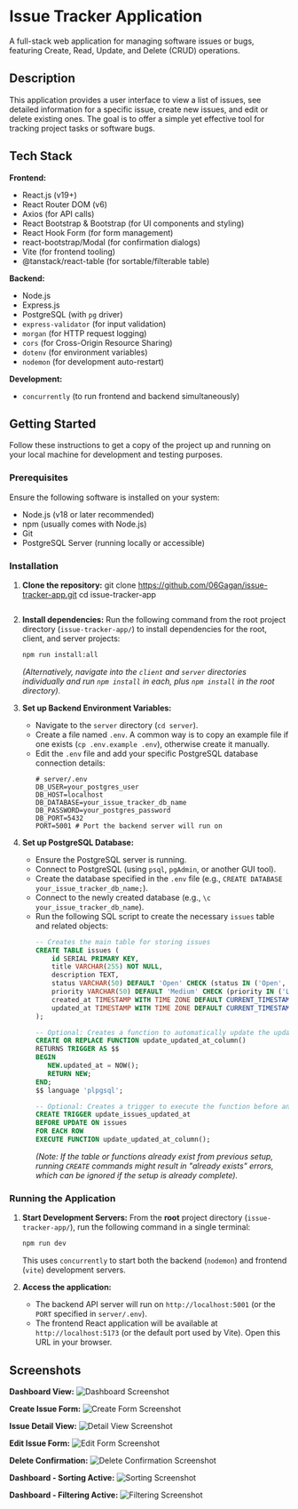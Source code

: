 # Issue Tracker Application

A full-stack web application for managing software issues or bugs, featuring Create, Read, Update, and Delete (CRUD) operations.

## Description

This application provides a user interface to view a list of issues, see detailed information for a specific issue, create new issues, and edit or delete existing ones. The goal is to offer a simple yet effective tool for tracking project tasks or software bugs.


## Tech Stack

**Frontend:**

* React.js (v19+)
* React Router DOM (v6)
* Axios (for API calls)
* React Bootstrap & Bootstrap (for UI components and styling)
* React Hook Form (for form management)
* react-bootstrap/Modal (for confirmation dialogs)
* Vite (for frontend tooling)
* @tanstack/react-table (for sortable/filterable table)

**Backend:**

* Node.js
* Express.js
* PostgreSQL (with `pg` driver)
* `express-validator` (for input validation)
* `morgan` (for HTTP request logging)
* `cors` (for Cross-Origin Resource Sharing)
* `dotenv` (for environment variables)
* `nodemon` (for development auto-restart)

**Development:**

* `concurrently` (to run frontend and backend simultaneously)

## Getting Started

Follow these instructions to get a copy of the project up and running on your local machine for development and testing purposes.

### Prerequisites

Ensure the following software is installed on your system:

* Node.js (v18 or later recommended)
* npm (usually comes with Node.js)
* Git
* PostgreSQL Server (running locally or accessible)

### Installation

1.  **Clone the repository:**
    git clone <https://github.com/06Gagan/issue-tracker-app.git>
    cd issue-tracker-app
    ```

2.  **Install dependencies:**
    Run the following command from the root project directory (`issue-tracker-app/`) to install dependencies for the root, client, and server projects:
    ```bash
    npm run install:all
    ```
    *(Alternatively, navigate into the `client` and `server` directories individually and run `npm install` in each, plus `npm install` in the root directory).*

3.  **Set up Backend Environment Variables:**
    * Navigate to the `server` directory (`cd server`).
    * Create a file named `.env`. A common way is to copy an example file if one exists (`cp .env.example .env`), otherwise create it manually.
    * Edit the `.env` file and add your specific PostgreSQL database connection details:
        ```env
        # server/.env
        DB_USER=your_postgres_user
        DB_HOST=localhost
        DB_DATABASE=your_issue_tracker_db_name
        DB_PASSWORD=your_postgres_password
        DB_PORT=5432
        PORT=5001 # Port the backend server will run on
        ```

4.  **Set up PostgreSQL Database:**
    * Ensure the PostgreSQL server is running.
    * Connect to PostgreSQL (using `psql`, `pgAdmin`, or another GUI tool).
    * Create the database specified in the `.env` file (e.g., `CREATE DATABASE your_issue_tracker_db_name;`).
    * Connect to the newly created database (e.g., `\c your_issue_tracker_db_name`).
    * Run the following SQL script to create the necessary `issues` table and related objects:
        ```sql
        -- Creates the main table for storing issues
        CREATE TABLE issues (
            id SERIAL PRIMARY KEY,
            title VARCHAR(255) NOT NULL,
            description TEXT,
            status VARCHAR(50) DEFAULT 'Open' CHECK (status IN ('Open', 'In Progress', 'Closed')),
            priority VARCHAR(50) DEFAULT 'Medium' CHECK (priority IN ('Low', 'Medium', 'High')),
            created_at TIMESTAMP WITH TIME ZONE DEFAULT CURRENT_TIMESTAMP,
            updated_at TIMESTAMP WITH TIME ZONE DEFAULT CURRENT_TIMESTAMP
        );

        -- Optional: Creates a function to automatically update the updated_at timestamp
        CREATE OR REPLACE FUNCTION update_updated_at_column()
        RETURNS TRIGGER AS $$
        BEGIN
           NEW.updated_at = NOW();
           RETURN NEW;
        END;
        $$ language 'plpgsql';

        -- Optional: Creates a trigger to execute the function before any update on the issues table
        CREATE TRIGGER update_issues_updated_at
        BEFORE UPDATE ON issues
        FOR EACH ROW
        EXECUTE FUNCTION update_updated_at_column();
        ```
        *(Note: If the table or functions already exist from previous setup, running `CREATE` commands might result in "already exists" errors, which can be ignored if the setup is already complete).*

### Running the Application

1.  **Start Development Servers:**
    From the **root** project directory (`issue-tracker-app/`), run the following command in a single terminal:
    ```bash
    npm run dev
    ```
    This uses `concurrently` to start both the backend (`nodemon`) and frontend (`vite`) development servers.

2.  **Access the application:**
    * The backend API server will run on `http://localhost:5001` (or the `PORT` specified in `server/.env`).
    * The frontend React application will be available at `http://localhost:5173` (or the default port used by Vite). Open this URL in your browser.

## Screenshots

**Dashboard View:**
![Dashboard Screenshot](./client/public/Screenshots/dashboardView.png)

**Create Issue Form:**
![Create Form Screenshot](./client/public/Screenshots/CreateNewIssue.png)

**Issue Detail View:**
![Detail View Screenshot](./client/public/Screenshots/iusseDetailView.png)

**Edit Issue Form:**
![Edit Form Screenshot](./client/public/Screenshots/editIssue.png)

**Delete Confirmation:**
![Delete Confirmation Screenshot](./client/public/Screenshots/deleteConfirmation.png)

**Dashboard - Sorting Active:**
![Sorting Screenshot](./client/public/Screenshots/SortingIssue.png)

**Dashboard - Filtering Active:**
![Filtering Screenshot](./client/public/Screenshots/filtertionIssue.png)